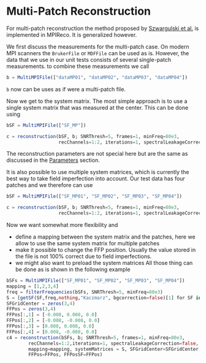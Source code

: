 # Multi-Patch Reconstruction

For multi-patch reconstruction the method proposed by [Szwargulski et al.](https://www.ncbi.nlm.nih.gov/pubmed/30334751) is implemented in MPIReco. It is generalized however.

We first discuss the measurements for the multi-patch case. On modern MPI
scanners the `BrukerFile` or `MDFFile` can be used as is. However, the data
that we use in our unit tests consists of several single-patch measurements.
to combine these measurements we call
```julia
b = MultiMPIFile(["dataMP01", "dataMP02", "dataMP03", "dataMP04"])
```
`b` now can be uses as if were a multi-patch file.

Now we get to the system matrix. The most simple approach is to use a single system
matrix that was measured at the center. This can be done using
```julia 
bSF = MultiMPIFile(["SF_MP"])

c = reconstruction(bSF, b; SNRThresh=5, frames=1, minFreq=80e3,
                   recChannels=1:2, iterations=1, spectralLeakageCorrection=false)
```
The reconstruction parameters are not special here but are the same as discussed
in the [Parameters](@ref) section.

It is also possible to use multiple system matrices, which is currently the
best way to take field imperfection into account. Our test data has four patches
and we therefore can use
```julia
bSF = MultiMPIFile(["SF_MP01", "SF_MP02", "SF_MP03", "SF_MP04"])

c = reconstruction(bSF, b; SNRThresh=5, frames=1, minFreq=80e3,
                   recChannels=1:2, iterations=1, spectralLeakageCorrection=false)
```
Now we want somewhat more flexibility and
* define a mapping between the system matrix and the patches, here we allow to
  use the same system matrix for multiple patches
* make it possible to change the FFP position. Usually the value stored in the
  file is not 100% correct due to field imperfections.
* we might also want to preload the system matrices
All those thing can be done as is shown in the following example
```julia
bSFs = MultiMPIFile(["SF_MP01", "SF_MP02", "SF_MP03", "SF_MP04"])
mapping = [1,2,3,4]
freq = filterFrequencies(bSFs, SNRThresh=5, minFreq=80e3)
S = [getSF(SF,freq,nothing,"Kaczmarz", bgcorrection=false)[1] for SF in bSFs]
SFGridCenter = zeros(3,4)
FFPos = zeros(3,4)
FFPos[:,1] = [-0.008, 0.008, 0.0]
FFPos[:,2] = [-0.008, -0.008, 0.0]
FFPos[:,3] = [0.008, 0.008, 0.0]
FFPos[:,4] = [0.008, -0.008, 0.0]
c4 = reconstruction(bSFs, b; SNRThresh=5, frames=1, minFreq=80e3,
        recChannels=1:2,iterations=1, spectralLeakageCorrection=false,
        mapping=mapping, systemMatrices = S, SFGridCenter=SFGridCenter,
        FFPos=FFPos, FFPosSF=FFPos)
```
